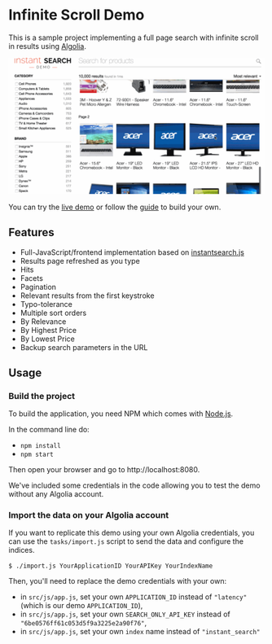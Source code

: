 # Infinite Scroll Demo

This is a sample project implementing a full page search with infinite scroll
in results using [Algolia](https://www.algolia.com).

![Infinite Scroll](./screencast.gif)

You can try the [live demo]() or follow the
[guide](https://www.algolia.com/doc/guides/search/infinite-scroll) to build your own.


## Features

* Full-JavaScript/frontend implementation based on [instantsearch.js](https://community.algolia.com/instantsearch.js/)
* Results page refreshed as you type
* Hits
* Facets
* Pagination
* Relevant results from the first keystroke
* Typo-tolerance
* Multiple sort orders
* By Relevance
* By Highest Price
* By Lowest Price
* Backup search parameters in the URL

## Usage

### Build the project

To build the application, you need NPM which comes with [Node.js](https://nodejs.org).

In the command line do:
  - `npm install`  
  - `npm start`  

Then open your browser and go to http://localhost:8080.

We've included some credentials in the code allowing you to test the demo without any Algolia account.

### Import the data on your Algolia account

If you want to replicate this demo using your own Algolia credentials, you can use the `tasks/import.js` script to send the data and configure the indices.

```
$ ./import.js YourApplicationID YourAPIKey YourIndexName
```

Then, you'll need to replace the demo credentials with your own:
- in `src/js/app.js`, set your own `APPLICATION_ID` instead of `"latency"` (which is our demo `APPLICATION_ID`),
- in `src/js/app.js`, set your own `SEARCH_ONLY_API_KEY` instead of `"6be0576ff61c053d5f9a3225e2a90f76"`,
- in `src/js/app.js`, set your own `index` name instead of `"instant_search"`
